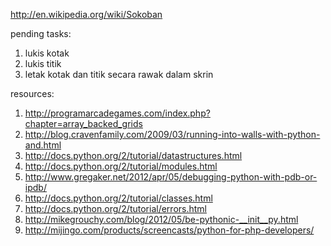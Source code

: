 http://en.wikipedia.org/wiki/Sokoban

pending tasks:

1. lukis kotak
2. lukis titik
3. letak kotak dan titik secara rawak dalam skrin





resources:

1. http://programarcadegames.com/index.php?chapter=array_backed_grids
2. http://blog.cravenfamily.com/2009/03/running-into-walls-with-python-and.html
3. http://docs.python.org/2/tutorial/datastructures.html
4. http://docs.python.org/2/tutorial/modules.html
5. http://www.gregaker.net/2012/apr/05/debugging-python-with-pdb-or-ipdb/
6. http://docs.python.org/2/tutorial/classes.html
7. http://docs.python.org/2/tutorial/errors.html
8. http://mikegrouchy.com/blog/2012/05/be-pythonic-__init__py.html
9. http://mijingo.com/products/screencasts/python-for-php-developers/
